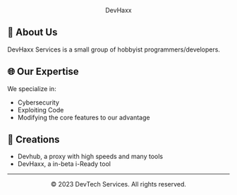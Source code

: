 <p align="center">
  <a href="https://devhaxx.xyz">
   <a align="center">DevHaxx</a>
  </a>
</p>

<p align="center">
</p>

<p align="center">

## 🚀 About Us
DevHaxx Services is a small group of hobbyist programmers/developers.
## 🌐 Our Expertise
We specialize in:
- Cybersecurity
- Exploiting Code
- Modifying the core features to our advantage
## 🚧 Creations
- Devhub, a proxy with high speeds and many tools
- DevHaxx, a in-beta i-Ready tool
---

<p align="center">
  &copy; 2023 DevTech Services. All rights reserved.
</p>
